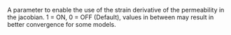 A parameter to enable the use of the strain derivative of the permeability in the jacobian.
1 = ON, 0 = OFF (Default), values in between may result in better convergence for some models.
